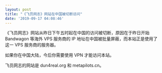 ```yaml
---
layout: post
title: "《飞员网志》网站在中国被切断访问"
date: '2019-09-17 04:08:46'
---
```


《飞员网志》网站从昨日下午五时起在中国的访问被切断，原因在于昨日开始 Bandwagon 等海外 VPS 服务商的 IP 地址在中国被批量屏蔽，而本站正是使用了这一 VPS 服务商的服务器。

如果你在中国大陆，今后你需要使用 VPN 才能访问本站。

飞员网志的网站是 dun4real.org 和 metapilots.cn。

